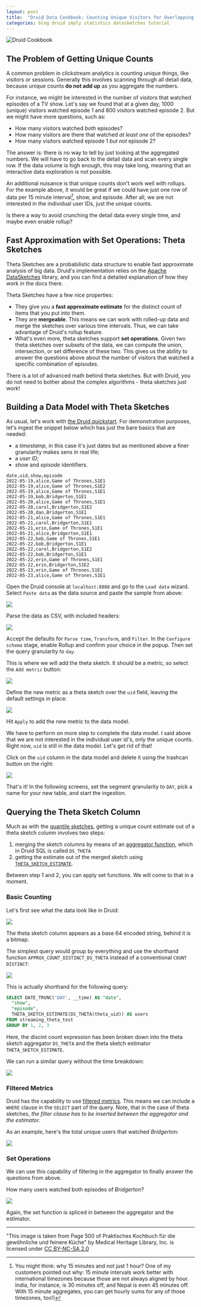 ```yaml
---
layout: post
title:  "Druid Data Cookbook: Counting Unique Visitors for Overlapping Segments"
categories: blog druid imply statistics datasketches tutorial
---
```

![Druid Cookbook](/assets/2021-12-21-elf.jpg)

## The Problem of Getting Unique Counts

A common problem in clickstream analytics is counting unique things, like visitors or sessions. Generally this involves scanning through all detail data, because unique counts **do not add up** as you aggregate the numbers.

For instance, we might be interested in the number of visitors that watched episodes of a TV show. Let's say we found that at a given day, 1000 (unique) visitors watched episode 1 and 800 visitors watched episode 2. But we might have more questions, such as:

- How many visitors watched _both_ episodes?
- How many visitors are there that watched _at least one_ of the episodes?
- How many visitors watched episode 1 _but not_ episode 2?

The answer is: there is no way to tell by just looking at the aggregated numbers. We will have to go back to the detail data and scan every single row. If the data volume is high enough, this may take long, meaning that an interactive data exploration is not possible.

An additional nuisance is that unique counts don't work well with rollups. For the example above, it would be great if we could have just one row of data per 15 minute interval[^1], show, and episode. After all, we are not interested in the individual user IDs, just the unique counts.

[^1]: You might think: why 15 minutes and not just 1 hour? One of my customers pointed out why: 15 minute intervals work better with international timezones because those are not always aligned by hour. India, for instance, is 30 minutes off, and Nepal is even 45 minutes off. With 15 minute aggregates, you can get hourly sums for any of those timezones, too!) 

Is there a way to avoid crunching the detail data every single time, and maybe even enable rollup?

## Fast Approximation with Set Operations: Theta Sketches

Theta Sketches are a probabilistic data structure to enable fast approximate analysis of big data. Druid's implementation relies on the [Apache DataSketches](https://datasketches.apache.org/) library, and you can find a detailed explanation of how they work in the docs there.

Theta Sketches have a few nice properties:

- They give you a **fast approximate estimate** for the distinct count of items that you put into them.
- They are **mergeable**. This means we can work with rolled-up data and merge the sketches over various time intervals. Thus, we can take advantage of Druid's rollup feature.
- What's even more, theta sketches support **set operations**. Given two theta sketches over subsets of the data, we can compute the union, intersection, or set difference of these two. This gives us the ability to answer the questions above about the number of visitors that watched a specific combination of episodes.

There is a lot of advanced math behind theta sketches. But with Druid, you do not need to bother about the complex algorithms - theta sketches just work!

## Building a Data Model with Theta Sketches

As usual, let's work with [the Druid quickstart](https://druid.apache.org/docs/latest/tutorials/index.html). For demonstration purposes, let's ingest the snippet below which has just the bare basics that are needed:

- a _timestamp_, in this case it's just dates but as mentioned above a finer granularity makes sens in real life;
- a _user ID;_
- _show_ and _episode_ identifiers.

```csv
date,uid,show,episode
2022-05-19,alice,Game of Thrones,S1E1
2022-05-19,alice,Game of Thrones,S1E2
2022-05-19,alice,Game of Thrones,S1E1
2022-05-19,bob,Bridgerton,S1E1
2022-05-20,alice,Game of Thrones,S1E1
2022-05-20,carol,Bridgerton,S1E2
2022-05-20,dan,Bridgerton,S1E1
2022-05-21,alice,Game of Thrones,S1E1
2022-05-21,carol,Bridgerton,S1E1
2022-05-21,erin,Game of Thrones,S1E1
2022-05-21,alice,Bridgerton,S1E1
2022-05-22,bob,Game of Thrones,S1E1
2022-05-22,bob,Bridgerton,S1E1
2022-05-22,carol,Bridgerton,S1E2
2022-05-22,bob,Bridgerton,S1E1
2022-05-22,erin,Game of Thrones,S1E1
2022-05-22,erin,Bridgerton,S1E2
2022-05-23,erin,Game of Thrones,S1E1
2022-05-23,alice,Game of Thrones,S1E1
```

Open the Druid console at `localhost:8888` and go to the `Load data` wizard. Select `Paste data` as the data source and paste the sample from above:

![](/assets/2022-06-05-01.jpg)

Parse the data as CSV, with included headers:

![](/assets/2022-06-05-02.jpg)

Accept the defaults for `Parse time`, `Transform`, and `Filter`. In the `Configure schema` stage, enable Rollup and confirm your choice in the popup. Then set the query granularity to `day`.

This is where we will add the theta sketch. It should be a metric, so select the `Add metric` button:

![](/assets/2022-06-05-03.jpg)

Define the new metric as a theta sketch over the `uid` field, leaving the default settings in place:

![](/assets/2022-06-05-04.jpg)

Hit `Apply` to add the new metric to the data model.

We have to perform on more step to complete the data model. I said above that we are not interested in the individual user id's, only the unique counts. Right now, `uid` is still in the data model. Let's get rid of that!

Click on the `uid` column in the data model and delete it using the trashcan button on the right:

![](/assets/2022-06-05-05.jpg)

That's it! In the following screens, set the segment granularity to `DAY`, pick a name for your new table, and start the ingestion. 

## Querying the Theta Sketch Column

Much as with the [quantile sketches](/2022/03/20/druid-data-cookbook-quantiles-in-druid-with-datasketches/), getting a unique count estimate out of a theta sketch column involves two steps:

1. merging the sketch columns by means of an [aggregator function](https://druid.apache.org/docs/latest/querying/sql.html#aggregation-functions), which in Druid SQL is called `DS_THETA`
2. getting the estimate out of the merged sketch using [`THETA_SKETCH_ESTIMATE`](https://druid.apache.org/docs/latest/querying/sql.html#theta-sketch-functions).

Between step 1 and 2, you can apply set functions. We will come to that in a moment.

### Basic Counting 

Let's first see what the data look like in Druid:

![](/assets/2022-06-05-06.jpg)

The theta sketch column appears as a base 64 encoded string, behind it is a bitmap.

The simplest query would group by everything and use the shorthand function `APPROX_COUNT_DISTINCT_DS_THETA` instead of a conventional `COUNT DISTINCT`:

![](/assets/2022-06-05-07.jpg)

This is actually shorthand for the following query:

```sql
SELECT DATE_TRUNC('DAY', __time) AS "date",
  "show", 
  "episode",
  THETA_SKETCH_ESTIMATE(DS_THETA(theta_uid)) AS users
FROM streaming_theta_test
GROUP BY 1, 2, 3
```

Here, the discint count expression has been broken down into the theta sketch aggregator `DS_THETA` and the theta sketch estimator `THETA_SKETCH_ESTIMATE`.

We can run a similar query without the time breakdown:

![](/assets/2022-06-05-08.jpg)

### Filtered Metrics

Druid has the capability to use [filtered metrics](https://druid.apache.org/docs/latest/querying/sql.html#aggregation-functions). This means we can include a `WHERE` clause in the `SELECT` part of the query. Note, that in the case of theta sketches, _the filter clause has to be inserted between the aggregator and the estimator._

As an example, here's the total unique users that watched _Bridgerton:_

![](/assets/2022-06-05-09.jpg)

### Set Operations

We can use this capability of filtering in the aggregator to finally answer the questions from above.

How many users watched both episodes of _Bridgerton?_

![](/assets/2022-06-05-10.jpg)

Again, the set function is spliced in between the aggregator and the estimator.







---

"This image is taken from Page 500 of Praktisches Kochbuch f&uuml;r die gew&ouml;hnliche und feinere K&uuml;che" by Medical Heritage Library, Inc. is licensed under [CC BY-NC-SA 2.0](https://creativecommons.org/licenses/by-nc-sa/2.0/?ref=openverse&atype=html)
